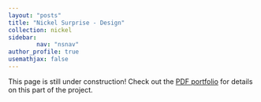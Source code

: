 ```yaml
---
layout: "posts"
title: "Nickel Surprise - Design"
collection: nickel
sidebar:
        nav: "nsnav"
author_profile: true
usemathjax: false
---
```


This page is still under construction! Check out the [PDF portfolio](/portfolio.pdf/) for details on this part of the project. 